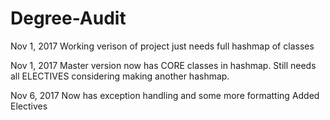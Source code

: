 # Degree-Audit

Nov 1, 2017
Working verison of project just needs full hashmap of classes

Nov 1, 2017
Master version now has CORE classes in hashmap. 
Still needs all ELECTIVES considering making another hashmap.

Nov 6, 2017
Now has exception handling and some more formatting
Added Electives